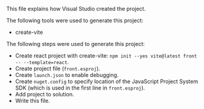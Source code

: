 This file explains how Visual Studio created the project.

The following tools were used to generate this project:
- create-vite

The following steps were used to generate this project:
- Create react project with create-vite: `npm init --yes vite@latest front -- --template=react`.
- Create project file (`front.esproj`).
- Create `launch.json` to enable debugging.
- Create `nuget.config` to specify location of the JavaScript Project System SDK (which is used in the first line in `front.esproj`).
- Add project to solution.
- Write this file.
